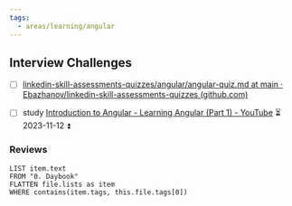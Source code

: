 ```yaml
---
tags:
  - areas/learning/angular
---
```


## Interview Challenges
- [ ] [linkedin-skill-assessments-quizzes/angular/angular-quiz.md at main · Ebazhanov/linkedin-skill-assessments-quizzes (github.com)](https://github.com/Ebazhanov/linkedin-skill-assessments-quizzes/blob/main/angular/angular-quiz.md)
- [ ] study [Introduction to Angular - Learning Angular (Part 1) - YouTube](https://www.youtube.com/watch?v=xAT0lHYhHMY&list=PL1w1q3fL4pmj9k1FrJ3Pe91EPub2_h4jF) ⏳ 2023-11-12 ⏫ 
 

### Reviews
``` dataview
LIST item.text
FROM "0. Daybook"
FLATTEN file.lists as item
WHERE contains(item.tags, this.file.tags[0])
```

